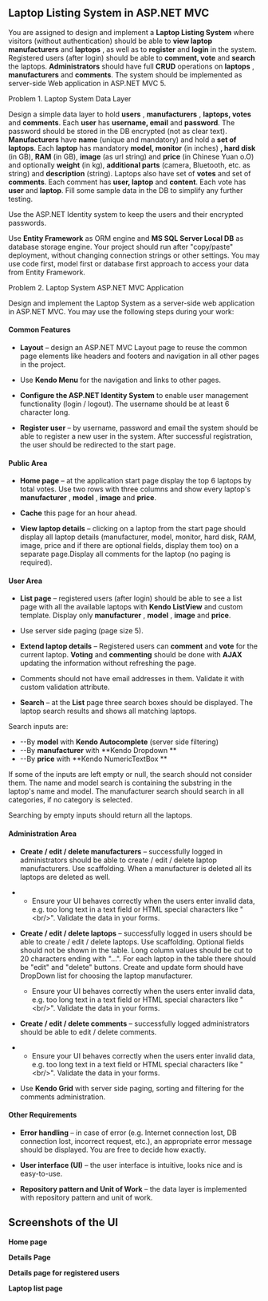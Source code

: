

## Laptop Listing System in ASP.NET MVC

You are assigned to design and implement a **Laptop Listing System** where visitors (without authentication) should be able to **view laptop manufacturers** and **laptops** , as well as to **register** and **login** in the system. Registered users (after login) should be able to **comment, vote** and **search** the laptops. **Administrators** should have full **CRUD** operations on **laptops** , **manufacturers** and **comments**. The system should be implemented as server-side Web application in ASP.NET MVC 5.

Problem 1. Laptop System Data Layer

Design a simple data layer to hold **users** , **manufacturers** , **laptops, votes** and **comments**. Each **user** has **username, email** and **password**. The password should be stored in the DB encrypted (not as clear text). **Manufacturers** have **name** (unique and mandatory) and hold a **set of laptops**. Each **laptop** has mandatory **model, monitor** (in inches) **, hard disk** (in GB), **RAM** (in GB), **image** (as url string) and **price** (in Chinese Yuan o.O) and optionally **weight** (in kg), **additional parts** (camera, Bluetooth, etc. as string) and **description** (string). Laptops also have set of **votes** and set of **comments**. Each comment has **user, laptop** and **content**. Each vote has **user** and **laptop**. Fill some sample data in the DB to simplify any further testing.

Use the ASP.NET Identity system to keep the users and their encrypted passwords.

Use **Entity Framework** as ORM engine and **MS SQL Server Local DB** as database storage engine. Your project should run after &quot;copy/paste&quot; deployment, without changing connection strings or other settings. You may use code first, model first or database first approach to access your data from Entity Framework.

Problem 2. Laptop System ASP.NET MVC Application

Design and implement the Laptop System as a server-side web application in ASP.NET MVC. You may use the following steps during your work:

#### Common Features

- **Layout** – design an ASP.NET MVC Layout page to reuse the common page elements like headers and footers and navigation in all other pages in the project.

- Use **Kendo Menu** for the navigation and links to other pages.

- **Configure the ASP.NET Identity System** to enable user management functionality (login / logout). The username should be at least 6 character long.

- **Register user** – by username, password and email the system should be able to register a new user in the system. After successful registration, the user should be redirected to the start page.

#### Public Area

- **Home page** – at the application start page display the top 6 laptops by total votes. Use two rows with three columns and show every laptop&#39;s **manufacturer** , **model** , **image** and **price**.

- **Cache** this page for an hour ahead.

- **View laptop details** – clicking on a laptop from the start page should display all laptop details (manufacturer, model, monitor, hard disk, RAM, image, price and if there are optional fields, display them too) on a separate page.Display all comments for the laptop (no paging is required).

#### User Area

- **List page** – registered users (after login) should be able to see a list page with all the available laptops with **Kendo ListView** and custom template. Display only **manufacturer** , **model** , **image** and **price**.

- Use server side paging (page size 5).

- **Extend laptop details** – Registered users can **comment** and **vote** for the current laptop. **Voting** and **commenting** should be done with **AJAX** updating the information without refreshing the page.

- Comments should not have email addresses in them. Validate it with custom validation attribute.

- **Search** – at the **List** page three search boxes should be displayed. The laptop search results and shows all matching laptops.

Search inputs are:

- --By **model** with **Kendo Autocomplete** (server side filtering) 
- --By **manufacturer** with **Kendo Dropdown **
- --By **price** with **Kendo NumericTextBox **

If some of the inputs are left empty or null, the search should not consider them. The name and model search is containing the substring in the laptop&#39;s name and model. The manufacturer search should search in all categories, if no category is selected.

Searching by empty inputs should return all the laptops.

#### Administration Area

- **Create / edit / delete manufacturers** – successfully logged in administrators should be able to create / edit / delete laptop manufacturers. Use scaffolding. When a manufacturer is deleted all its laptops are deleted as well.

-
  - Ensure your UI behaves correctly when the users enter invalid data, e.g. too long text in a text field or HTML special characters like &quot;&lt;br/&gt;&quot;. Validate the data in your forms.

- **Create / edit / delete laptops** – successfully logged in users should be able to create / edit / delete laptops. Use scaffolding. Optional fields should not be shown in the table. Long column values should be cut to 20 characters ending with &quot;…&quot;. For each laptop in the table there should be &quot;edit&quot; and &quot;delete&quot; buttons. Create and update form should have DropDown list for choosing the laptop manufacturer.


  - Ensure your UI behaves correctly when the users enter invalid data, e.g. too long text in a text field or HTML special characters like &quot;&lt;br/&gt;&quot;. Validate the data in your forms.

- **Create / edit / delete comments** – successfully logged administrators should be able to edit / delete comments.

-
  - Ensure your UI behaves correctly when the users enter invalid data, e.g. too long text in a text field or HTML special characters like &quot;&lt;br/&gt;&quot;. Validate the data in your forms.

- Use **Kendo Grid** with server side paging, sorting and filtering for the comments administration.

#### Other Requirements

- **Error handling** – in case of error (e.g. Internet connection lost, DB connection lost, incorrect request, etc.), an appropriate error message should be displayed. You are free to decide how exactly.

- **User interface (UI)** – the user interface is intuitive, looks nice and is easy-to-use.

- **Repository pattern and Unit of Work** – the data layer is implemented with repository pattern and unit of work.







## Screenshots of the UI

**Home page**


**Details Page**



**Details page for registered users**


**Laptop list page**

 

